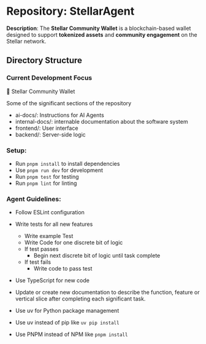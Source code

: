 # Repository: StellarAgent

**Description**: The **Stellar Community Wallet** is a blockchain-based wallet designed to support **tokenized assets** and **community engagement** on the Stellar network.


## Directory Structure

### Current Development Focus

🎯 Stellar Community Wallet

Some of the significant sections of the repository

- ai-docs/: Instructions for AI Agents
- internal-docs/: internable documentation about the software system
- frontend/: User interface
- backend/: Server-side logic


### Setup:

- Run `pnpm install` to install dependencies
- Use `pnpm run dev` for development
- Run `pnpm test` for testing
- Run `pnpm lint` for linting

### Agent Guidelines:

- Follow ESLint configuration
- Write tests for all new features
  - Write example Test
  - Write Code for one discrete bit of logic
  - If test passes
    - Begin next discrete bit of logic until task complete
  - If test fails
    - Write code to pass test
- Use TypeScript for new code
- Update or create new documentation to describe the function, feature or vertical slice after completing each significant task.

- Use uv for Python package management
- Use uv instead of pip like `uv pip install`
- Use PNPM instead of NPM like `pnpm install`